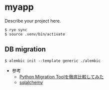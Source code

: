 # myapp

Describe your project here.

```
$ rye sync
$ source .venv/bin/activate
```

## DB migration

```
$ alembic init --template generic ./alembic
```

- 参考
  - [Python Migration Toolを徹底比較してみた](qiita.com/c0ridrew/items/68bba2c9f400345f7cf3)
  - [sqlalchemy](https://alembic.sqlalchemy.org/en/latest/tutorial.html)

